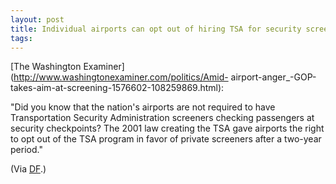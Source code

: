 ```yaml
---
layout: post
title: Individual airports can opt out of hiring TSA for security screening
tags: 
---
```

[The Washington Examiner](http://www.washingtonexaminer.com/politics/Amid-
airport-anger_-GOP-takes-aim-at-screening-1576602-108259869.html):

"Did you know that the nation's airports are not required to have
Transportation Security Administration screeners checking passengers at
security checkpoints? The 2001 law creating the TSA gave airports the right to
opt out of the TSA program in favor of private screeners after a two-year
period."

(Via [DF](http://daringfireball.net/linked/2010/11/16/airports-opt-out).)

